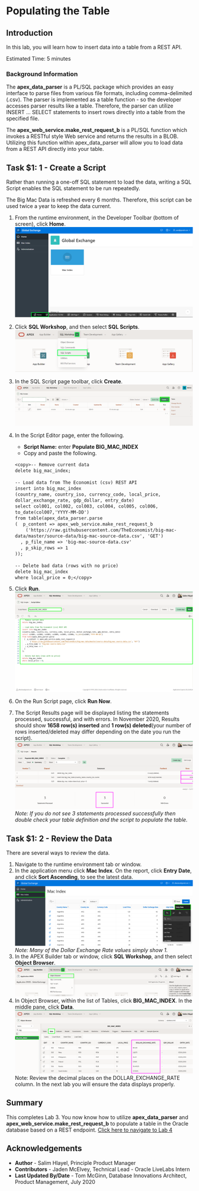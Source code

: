 # Populating the Table

## Introduction

In this lab, you will learn how to insert data into a table from a REST API.

Estimated Time: 5 minutes

### Background Information

The **apex\_data\_parser** is a PL/SQL package which provides an easy interface to parse files from various file formats, including comma-delimited (.csv). The parser is implemented as a table function - so the developer accesses parser results like a table. Therefore, the parser can utilize INSERT ... SELECT statements to insert rows directly into a table from the specified file.

The **apex\_web\_service.make\_rest\_request\_b** is a PL/SQL function which invokes a RESTful style Web service and returns the results in a BLOB. Utilizing this function within apex\_data\_parser will allow you to load data from a REST API directly into your table.

## **Task $1: 1** - Create a Script

Rather than running a one-off SQL statement to load the data, writing a SQL Script enables the SQL statement to be run repeatedly.

The Big Mac Data is refreshed every 6 months. Therefore, this script can be used twice a year to keep the data current.

1. From the runtime environment, in the Developer Toolbar (bottom of screen), click **Home**.
![](images/go-home.png)
2. Click **SQL Workshop**, and then select **SQL Scripts**.
![](images/go-sql-scripts.png)
3. In the SQL Script page toolbar, click **Create**.
![](images/create-script.png)
4. In the Script Editor page, enter the following.
    * **Script Name:** enter **Populate BIG\_MAC\_INDEX**
    * Copy and paste the following.

    ```
    <copy>-- Remove current data
    delete big_mac_index;

    -- Load data from The Economist (csv) REST API
    insert into big_mac_index
    (country_name, country_iso, currency_code, local_price, dollar_exchange_rate, gdp_dollar, entry_date)
    select col001, col002, col003, col004, col005, col006, to_date(col007,'YYYY-MM-DD')
    from table(apex_data_parser.parse
    (  p_content => apex_web_service.make_rest_request_b
        ('https://raw.githubusercontent.com/TheEconomist/big-mac-data/master/source-data/big-mac-source-data.csv', 'GET')
      , p_file_name => 'big-mac-source-data.csv'
      , p_skip_rows => 1
    ));

    -- Delete bad data (rows with no price)
    delete big_mac_index
    where local_price = 0;</copy>    
    ```

5. Click **Run**.
![](images/set-script.png)
6. On the Run Script page, click **Run Now**.
7. The Script Results page will be displayed listing the statements processed, successful, and with errors.
In November 2020, Results should show **1658 row(s) inserted** and **1 row(s) deleted**(your number of rows inserted/deleted may differ depending on the date you run the script).
![](images/script-results.png)
*Note: If you do not see 3 statements processed successfully then double check your table definition and the script to populate the table.*

## **Task $1: 2** - Review the Data

There are several ways to review the data.

1. Navigate to the runtime environment tab or window.
2. In the application menu click **Mac Index**.
On the report, click **Entry Date**, and click **Sort Ascending**, to see the latest data.
![](images/runtime.png)
*Note: Many of the Dollar Exchange Rate values simply show 1.*
3. In the APEX Builder tab or window, click **SQL Workshop**, and then select **Object Browser**.
![](images/go-object-browser.png)
4. In Object Browser, within the list of Tables, click **BIG\_MAC\_INDEX**.
In the middle pane, click **Data**.
![](images/review-data.png)
Note: Review the decimal places on the DOLLAR\_EXCHANGE\_RATE column. In the next lab you will ensure the data displays properly.

## **Summary**

This completes Lab 3. You now know how to utilize **apex\_data\_parser** and **apex\_web\_service.make\_rest\_request\_b** to populate a table in the Oracle database based on a REST endpoint. [Click here to navigate to Lab 4](?lab=lab-4-improving-report)

## **Acknowledgements**

* **Author** \- Salim Hlayel\, Principle Product Manager
* **Contributors** \- Jaden McElvey\, Technical Lead \- Oracle LiveLabs Intern
* **Last Updated By/Date** \- Tom McGinn\, Database Innovations Architect\, Product Management\, July 2020

